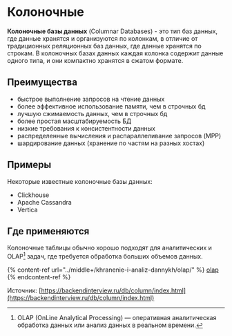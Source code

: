 # Колоночные

**Колоночные базы данных** (Columnar Databases) - это тип баз данных, где данные хранятся и организуются по колонкам, в отличие от традиционных реляционных баз данных, где данные хранятся по строкам. В колоночных базах данных каждая колонка содержит данные одного типа, и они компактно хранятся в сжатом формате.

## Преимущества

* быстрое выполнение запросов на чтение данных
* более эффективное использование памяти, чем в строчных бд
* лучшую сжимаемость данных, чем в строчных бд
* более простая масштабируемость БД
* низкие требования к консистентности данных
* распределенные вычисления и распараллеливание запросов (MPP)
* шардирование данных (хранение по частям на разных хостах)

## Примеры

Некоторые известные колоночные базы данных:&#x20;

* Сlickhouse
* Apache Cassandra
* Vertica

## Где применяются

Колоночные таблицы обычно хорошо подходят для аналитических и OLAP[^1] задач, где требуется обработка больших объемов данных.

{% content-ref url="../middle+/khranenie-i-analiz-dannykh/olap/" %}
[olap](../middle+/khranenie-i-analiz-dannykh/olap/)
{% endcontent-ref %}







Источник: [https://backendinterview.ru/db/column/index.html](https://backendinterview.ru/db/column/index.html)

[^1]: OLAP (OnLine Analytical Processing) — оперативная аналитическая обработка данных или анализ данных в реальном времени.
